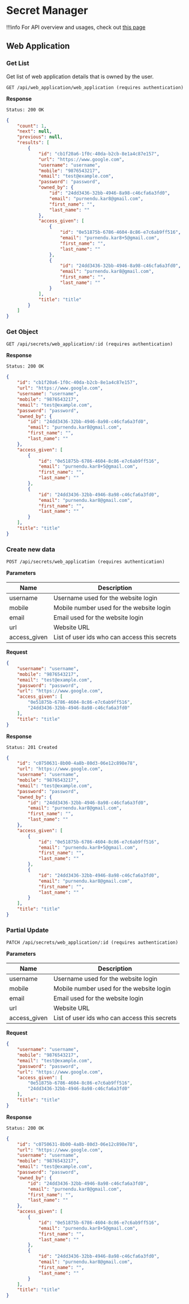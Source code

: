# Secret Manager

!!!info
    For API overview and usages, check out [this page](0-overview.md)

## Web Application

### Get List
Get list of web application details that is owned by the user.

```
GET /api/web_application/web_application (requires authentication)
```

**Response**
```
Status: 200 OK
```
```json
{
    "count": 1,
    "next": null,
    "previous": null,
    "results": [
        {
            "id": "cb1f20a6-1f0c-40da-b2cb-8e1a4c87e157",
            "url": "https://www.google.com",
            "username": "username",
            "mobile": "9876543217",
            "email": "test@example.com",
            "password": "password",
            "owned_by": {
                "id": "24dd3436-32bb-4946-8a98-c46cfa6a3fd0",
                "email": "purnendu.kar8@gmail.com",
                "first_name": "",
                "last_name": ""
            },
            "access_given": [
                {
                    "id": "0e51875b-6786-4604-8c86-e7c6ab9ff516",
                    "email": "purnendu.kar8+5@gmail.com",
                    "first_name": "",
                    "last_name": ""
                },
                {
                    "id": "24dd3436-32bb-4946-8a98-c46cfa6a3fd0",
                    "email": "purnendu.kar8@gmail.com",
                    "first_name": "",
                    "last_name": ""
                }
            ],
            "title": "title"
        }
    ]
}
```

### Get Object

```
GET /api/secrets/web_application/:id (requires authentication)
```

**Response**
```
Status: 200 OK
```
```json
{
    "id": "cb1f20a6-1f0c-40da-b2cb-8e1a4c87e157",
    "url": "https://www.google.com",
    "username": "username",
    "mobile": "9876543217",
    "email": "test@example.com",
    "password": "password",
    "owned_by": {
        "id": "24dd3436-32bb-4946-8a98-c46cfa6a3fd0",
        "email": "purnendu.kar8@gmail.com",
        "first_name": "",
        "last_name": ""
    },
    "access_given": [
        {
            "id": "0e51875b-6786-4604-8c86-e7c6ab9ff516",
            "email": "purnendu.kar8+5@gmail.com",
            "first_name": "",
            "last_name": ""
        },
        {
            "id": "24dd3436-32bb-4946-8a98-c46cfa6a3fd0",
            "email": "purnendu.kar8@gmail.com",
            "first_name": "",
            "last_name": ""
        }
    ],
    "title": "title"
}
```

### Create new data

```
POST /api/secrets/web_application (requires authentication)
```

**Parameters**

Name     | Description
---------|-------------------------------------
username | Username used for the website login
mobile | Mobile number used for the website login
email | Email used for the website login
url | Website URL
access_given | List of user ids who can access this secrets

**Request**
```json
{
    "username": "username",
    "mobile": "9876543217",
    "email": "test@example.com",
    "password": "password",
    "url": "https://www.google.com",
    "access_given": [
        "0e51875b-6786-4604-8c86-e7c6ab9ff516",
        "24dd3436-32bb-4946-8a98-c46cfa6a3fd0"
    ],
    "title": "title"
}
```

**Response**
```
Status: 201 Created
```
```json
{
    "id": "c0750631-8b00-4a8b-80d3-06e12c898e78",
    "url": "https://www.google.com",
    "username": "username",
    "mobile": "9876543217",
    "email": "test@example.com",
    "password": "password",
    "owned_by": {
        "id": "24dd3436-32bb-4946-8a98-c46cfa6a3fd0",
        "email": "purnendu.kar8@gmail.com",
        "first_name": "",
        "last_name": ""
    },
    "access_given": [
        {
            "id": "0e51875b-6786-4604-8c86-e7c6ab9ff516",
            "email": "purnendu.kar8+5@gmail.com",
            "first_name": "",
            "last_name": ""
        },
        {
            "id": "24dd3436-32bb-4946-8a98-c46cfa6a3fd0",
            "email": "purnendu.kar8@gmail.com",
            "first_name": "",
            "last_name": ""
        }
    ],
    "title": "title"
}
```

### Partial Update

```
PATCH /api/secrets/web_application/:id (requires authentication)
```

**Parameters**

Name     | Description
---------|-------------------------------------
username | Username used for the website login
mobile | Mobile number used for the website login
email | Email used for the website login
url | Website URL
access_given | List of user ids who can access this secrets

**Request**
```json
{
    "username": "username",
    "mobile": "9876543217",
    "email": "test@example.com",
    "password": "password",
    "url": "https://www.google.com",
    "access_given": [
        "0e51875b-6786-4604-8c86-e7c6ab9ff516",
        "24dd3436-32bb-4946-8a98-c46cfa6a3fd0"
    ],
    "title": "title"
}
```

**Response**
```
Status: 200 OK
```
```json
{
    "id": "c0750631-8b00-4a8b-80d3-06e12c898e78",
    "url": "https://www.google.com",
    "username": "username",
    "mobile": "9876543217",
    "email": "test@example.com",
    "password": "password",
    "owned_by": {
        "id": "24dd3436-32bb-4946-8a98-c46cfa6a3fd0",
        "email": "purnendu.kar8@gmail.com",
        "first_name": "",
        "last_name": ""
    },
    "access_given": [
        {
            "id": "0e51875b-6786-4604-8c86-e7c6ab9ff516",
            "email": "purnendu.kar8+5@gmail.com",
            "first_name": "",
            "last_name": ""
        },
        {
            "id": "24dd3436-32bb-4946-8a98-c46cfa6a3fd0",
            "email": "purnendu.kar8@gmail.com",
            "first_name": "",
            "last_name": ""
        }
    ],
    "title": "title"
}
```
